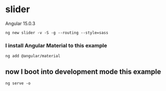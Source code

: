 # slider

Angular 15.0.3

```shell
ng new slider -v -S -g --routing --style=sass
```

### I install Angular Material to this example

```shell
ng add @angular/material
```

## now I boot into development mode this example

```shell
ng serve -o
```
